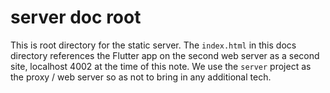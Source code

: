 # server doc root

This is root directory for the static server.  The `index.html` in this docs directory references the Flutter app on the second web server as a second site, localhost 4002 at the time of this note. We use the `server` project as the proxy / web server so as not to bring in any additional tech.
